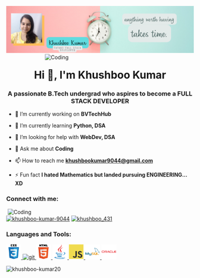 ![MasterHead](https://github.com/khushboo-kumar20/khushboo-kumar20/blob/361c2d3006c296a278ee5162cb248683d610e5a7/My_GitHub_Banner.png)
<img align="right" alt="Coding" width="400" src="https://cdn.dribbble.com/users/2646423/screenshots/5507196/computer.gif">
<h1 align="center">Hi 👋, I'm Khushboo Kumar</h1>
<h3 align="center">A passionate B.Tech undergrad who aspires to become a FULL STACK DEVELOPER</h3>

- 🔭 I’m currently working on **BVTechHub**

- 🌱 I’m currently learning **Python, DSA**

- 🤝 I’m looking for help with **WebDev, DSA**

- 💬 Ask me about **Coding**

- 📫 How to reach me **khushbookumar9044@gmail.com**

- ⚡ Fun fact **I hated Mathematics but landed pursuing ENGINEERING... XD**

<h3 align="left">Connect with me:</h3>
<img align="right" alt="Coding" width="500" src="https://cdn.dribbble.com/users/2448553/screenshots/15062030/media/dd85253300b1965a729109c12b8c79e1.png">
<p align="left">
<a href="https://linkedin.com/in/khushboo-kumar-9044" target="blank"><img align="center" src="https://raw.githubusercontent.com/rahuldkjain/github-profile-readme-generator/master/src/images/icons/Social/linked-in-alt.svg" alt="khushboo-kumar-9044" height="30" width="40" /></a>
<a href="https://www.leetcode.com/khushboo_431" target="blank"><img align="center" src="https://raw.githubusercontent.com/rahuldkjain/github-profile-readme-generator/master/src/images/icons/Social/leet-code.svg" alt="khushboo_431" height="30" width="40" /></a>
</p>

<h3 align="left">Languages and Tools:</h3>
<p align="left"> <a href="https://www.w3schools.com/css/" target="_blank" rel="noreferrer"> <img src="https://raw.githubusercontent.com/devicons/devicon/master/icons/css3/css3-original-wordmark.svg" alt="css3" width="40" height="40"/> </a> <a href="https://git-scm.com/" target="_blank" rel="noreferrer"> <img src="https://www.vectorlogo.zone/logos/git-scm/git-scm-icon.svg" alt="git" width="40" height="40"/> </a> <a href="https://www.w3.org/html/" target="_blank" rel="noreferrer"> <img src="https://raw.githubusercontent.com/devicons/devicon/master/icons/html5/html5-original-wordmark.svg" alt="html5" width="40" height="40"/> </a> <a href="https://www.java.com" target="_blank" rel="noreferrer"> <img src="https://raw.githubusercontent.com/devicons/devicon/master/icons/java/java-original.svg" alt="java" width="40" height="40"/> </a> <a href="https://developer.mozilla.org/en-US/docs/Web/JavaScript" target="_blank" rel="noreferrer"> <img src="https://raw.githubusercontent.com/devicons/devicon/master/icons/javascript/javascript-original.svg" alt="javascript" width="40" height="40"/> </a> <a href="https://www.mysql.com/" target="_blank" rel="noreferrer"> <img src="https://raw.githubusercontent.com/devicons/devicon/master/icons/mysql/mysql-original-wordmark.svg" alt="mysql" width="40" height="40"/> </a> <a href="https://www.oracle.com/" target="_blank" rel="noreferrer"> <img src="https://raw.githubusercontent.com/devicons/devicon/master/icons/oracle/oracle-original.svg" alt="oracle" width="40" height="40"/> </a> </p>

<p><img align="center" src="https://github-readme-stats.vercel.app/api/top-langs?username=khushboo-kumar20&show_icons=true&locale=en&layout=compact" alt="khushboo-kumar20" /></p>


